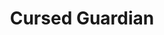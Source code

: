 ---
title: Cursed Guardian
description:
price: "140.00"
category: 
images: 
    - /assets/img/cursedguardian.png
---